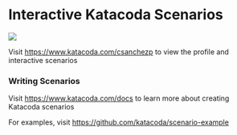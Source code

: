 # Interactive Katacoda Scenarios

[![](http://shields.katacoda.com/katacoda/csanchezp/count.svg)](https://www.katacoda.com/csanchezp "Get your profile on Katacoda.com")

Visit https://www.katacoda.com/csanchezp to view the profile and interactive scenarios

### Writing Scenarios
Visit https://www.katacoda.com/docs to learn more about creating Katacoda scenarios

For examples, visit https://github.com/katacoda/scenario-example
